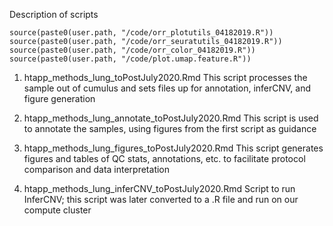 Description of scripts
```
source(paste0(user.path, "/code/orr_plotutils_04182019.R"))
source(paste0(user.path, "/code/orr_seuratutils_04182019.R"))
source(paste0(user.path, "/code/orr_color_04182019.R"))
source(paste0(user.path, "/code/plot.umap.feature.R"))
```

1. htapp_methods_lung_toPostJuly2020.Rmd
This script processes the sample out of cumulus and sets files up for annotation, inferCNV, and figure generation

2. htapp_methods_lung_annotate_toPostJuly2020.Rmd
This script is used to annotate the samples, using figures from the first script as guidance

3. htapp_methods_lung_figures_toPostJuly2020.Rmd
This script generates figures and tables of QC stats, annotations, etc. to facilitate protocol comparison and data interpretation

4. htapp_methods_lung_inferCNV_toPostJuly2020.Rmd
Script to run InferCNV; this script was later converted to a .R file and run on our compute cluster
